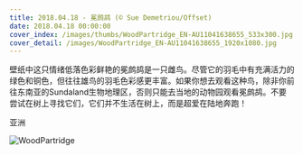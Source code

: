 ```yaml
---
title: 2018.04.18 - 冕鹧鸪 (© Sue Demetriou/Offset)
date: 2018.04.18 00:00:00
cover_index: /images/thumbs/WoodPartridge_EN-AU11041638655_533x300.jpg
cover_detail: /images/WoodPartridge_EN-AU11041638655_1920x1080.jpg
---
```


壁纸中这只情绪低落色彩鲜艳的冕鹧鸪是一只雌鸟。尽管它的羽毛中有充满活力的绿色和铜色，但往往雄鸟的羽毛色彩感更丰富。如果你想去观看这种鸟，除非你前往东南亚的Sundaland生物地理区，否则只能去当地的动物园观看冕鹧鸪。不要尝试在树上寻找它们，它们并不生活在树上，而是超爱在陆地奔跑！

亚洲

![WoodPartridge](/images/WoodPartridge_EN-AU11041638655_1920x1080.jpg)

